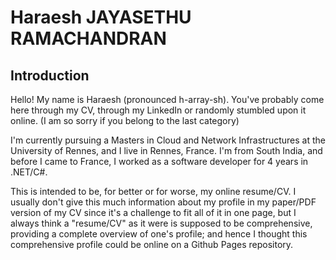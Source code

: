 # Haraesh JAYASETHU RAMACHANDRAN
## Introduction
Hello! My name is Haraesh (pronounced h-array-sh). You've probably come here through my CV, through my LinkedIn or randomly stumbled upon it online. (I am so sorry if you belong to the last category)

I'm currently pursuing a Masters in Cloud and Network Infrastructures at the University of Rennes, and I live in Rennes, France. I'm from South India, and before I came to France, I worked as a software developer for 4 years in .NET/C#.

This is intended to be, for better or for worse, my online resume/CV. I usually don't give this much information about my profile in my paper/PDF version of my CV since it's a challenge to fit all of it in one page, but I always think a "resume/CV" as it were is supposed to be comprehensive, providing a complete overview of one's profile; and hence I thought this comprehensive profile could be online on a Github Pages repository.
